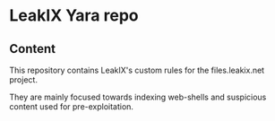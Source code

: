 # LeakIX Yara repo

## Content

This repository contains LeakIX's custom rules for the files.leakix.net project.

They are mainly focused towards indexing web-shells and suspicious content used for pre-exploitation.
